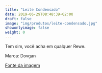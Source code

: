 ```yaml
---
title: "Leite Condensado"
date: 2019-06-29T08:48:39+02:00
draft: false
image: "img/produtos/leite-condensado.jpg"
showonlyimage: false
weight: 0
---
```


Tem sim, você acha em qualquer Rewe.

Marca: Dovgan

[Fonte da imagem](https://continent.shop/19-superlarge_default/condensed-milk-with-sugar-dougan.jpg)
